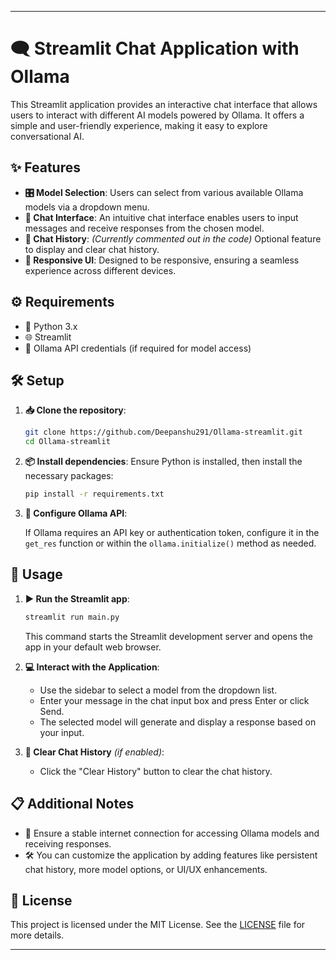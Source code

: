 
---

# 🗨️ Streamlit Chat Application with Ollama

This Streamlit application provides an interactive chat interface that allows users to interact with different AI models powered by Ollama. It offers a simple and user-friendly experience, making it easy to explore conversational AI.

## ✨ Features

- **🎛️ Model Selection**: Users can select from various available Ollama models via a dropdown menu.
- **💬 Chat Interface**: An intuitive chat interface enables users to input messages and receive responses from the chosen model.
- **📝 Chat History**: *(Currently commented out in the code)* Optional feature to display and clear chat history.
- **📱 Responsive UI**: Designed to be responsive, ensuring a seamless experience across different devices.

## ⚙️ Requirements

- 🐍 Python 3.x
- 🌐 Streamlit
- 🔑 Ollama API credentials (if required for model access)

## 🛠️ Setup

1. **📥 Clone the repository**:

   ```bash
   git clone https://github.com/Deepanshu291/Ollama-streamlit.git
   cd Ollama-streamlit
   ```

2. **📦 Install dependencies**: Ensure Python is installed, then install the necessary packages:

   ```bash
   pip install -r requirements.txt
   ```

3. **🔧 Configure Ollama API**:

   If Ollama requires an API key or authentication token, configure it in the `get_res` function or within the `ollama.initialize()` method as needed.

## 🚀 Usage

1. **▶️ Run the Streamlit app**:

   ```bash
   streamlit run main.py
   ```

   This command starts the Streamlit development server and opens the app in your default web browser.

2. **💻 Interact with the Application**:

   - Use the sidebar to select a model from the dropdown list.
   - Enter your message in the chat input box and press Enter or click Send.
   - The selected model will generate and display a response based on your input.

3. **🧹 Clear Chat History** *(if enabled)*:

   - Click the "Clear History" button to clear the chat history.

## 📋 Additional Notes

- 📶 Ensure a stable internet connection for accessing Ollama models and receiving responses.
- 🛠️ You can customize the application by adding features like persistent chat history, more model options, or UI/UX enhancements.

## 📄 License

This project is licensed under the MIT License. See the [LICENSE](LICENSE) file for more details.

---
